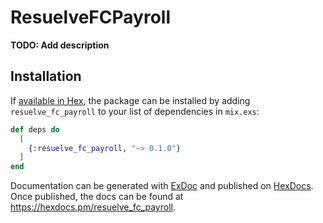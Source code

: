 # ResuelveFCPayroll

**TODO: Add description**

## Installation

If [available in Hex](https://hex.pm/docs/publish), the package can be installed
by adding `resuelve_fc_payroll` to your list of dependencies in `mix.exs`:

```elixir
def deps do
  [
    {:resuelve_fc_payroll, "~> 0.1.0"}
  ]
end
```

Documentation can be generated with [ExDoc](https://github.com/elixir-lang/ex_doc)
and published on [HexDocs](https://hexdocs.pm). Once published, the docs can
be found at <https://hexdocs.pm/resuelve_fc_payroll>.

